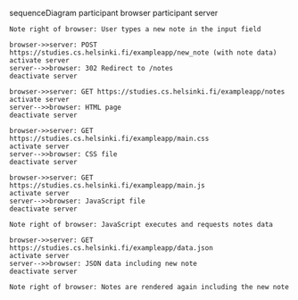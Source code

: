 sequenceDiagram
    participant browser
    participant server

    Note right of browser: User types a new note in the input field

    browser->>server: POST https://studies.cs.helsinki.fi/exampleapp/new_note (with note data)
    activate server
    server-->>browser: 302 Redirect to /notes
    deactivate server

    browser->>server: GET https://studies.cs.helsinki.fi/exampleapp/notes
    activate server
    server-->>browser: HTML page
    deactivate server

    browser->>server: GET https://studies.cs.helsinki.fi/exampleapp/main.css
    activate server
    server-->>browser: CSS file
    deactivate server

    browser->>server: GET https://studies.cs.helsinki.fi/exampleapp/main.js
    activate server
    server-->>browser: JavaScript file
    deactivate server

    Note right of browser: JavaScript executes and requests notes data

    browser->>server: GET https://studies.cs.helsinki.fi/exampleapp/data.json
    activate server
    server-->>browser: JSON data including new note
    deactivate server

    Note right of browser: Notes are rendered again including the new note
